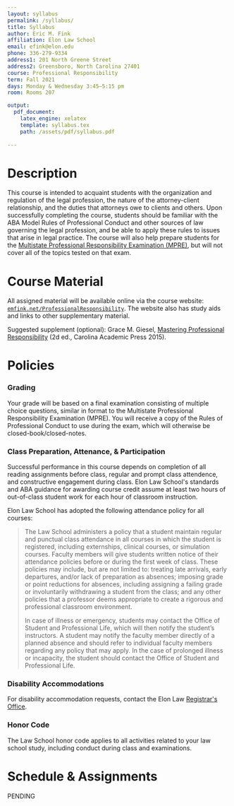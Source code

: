 ```yaml
---
layout: syllabus
permalink: /syllabus/
title: Syllabus
author: Eric M. Fink
affiliation: Elon Law School
email: efink@elon.edu
phone: 336-279-9334
address1: 201 North Greene Street
address2: Greensboro, North Carolina 27401
course: Professional Responsibility
term: Fall 2021
days: Monday & Wednesday 3:45–5:15 pm
room: Rooms 207

output: 
  pdf_document:
    latex_engine: xelatex
    template: syllabus.tex
    path: /assets/pdf/syllabus.pdf
  
---
```


# Description

This course is intended to acquaint students with the organization and regulation of the legal profession, the nature of the attorney-client relationship, and the duties that attorneys owe to clients and others. Upon successfully completing the course, students should be familiar with the ABA Model Rules of Professional Conduct and other sources of law governing the legal profession, and be able to apply these rules to issues that arise in legal practice. The course will also help prepare students for the [Multistate Professional Responsibility Examination (MPRE)](https://www.ncbex.org/exams/mpre/), but will not cover all of the topics tested on that exam. 

# Course Material

All assigned material will be available online via the course website: [`emfink.net/ProfessionalResponsibility`](https://www.emfink.net/ProfessionalResponsibility/). The website also has study aids and links to other supplementary material. 

Suggested supplement (optional): Grace M. Giesel, [Mastering Professional Responsibility](https://cap-press.com/books/isbn/9781611636208/Mastering-Professional-Responsibility-Second-Edition) (2d ed., Carolina Academic Press 2015). 

# Policies

### Grading

Your grade will be based on a final examination consisting of multiple choice questions, similar in format to the Multistate Professional Responsibility Examination (MPRE). You will receive a copy of the Rules of Professional Conduct to use during the exam, which will otherwise be closed-book/closed-notes. 

### Class Preparation, Attenance, & Participation 

Successful performance in this course depends on completion of all reading assignments before class, regular and prompt class attendence, and constructive engagement during class. Elon Law School's standards and ABA guidance for awarding course credit assume at least two hours of out-of-class student work for each hour of classroom instruction. 

Elon Law School has adopted the following attendance policy for all courses:

> The Law School administers a policy that a student maintain regular and punctual class attendance in all courses in which the student is registered, including externships, clinical courses, or simulation courses. Faculty members will give students written notice of their attendance policies before or during the first week of class. These policies may include, but are not limited to: treating late arrivals, early departures, and/or lack of preparation as absences; imposing grade or point reductions for absences, including assigning a failing grade or involuntarily withdrawing a student from the class; and any other policies that a professor deems appropriate to create a rigorous and professional classroom environment.
>   
> In case of illness or emergency, students may contact the Office of Student and Professional Life, which will then notify the student’s instructors. A student may notify the faculty member directly of a planned absence and should refer to individual faculty members regarding any policy that may apply. In the case of prolonged illness or incapacity, the student should contact the Office of Student and Professional Life.

### Disability Accommodations

For disability accommodation requests, contact the Elon Law [Registrar's Office](https://www.elon.edu/u/law/academics/registrar/).

### Honor Code

The Law School honor code applies to all activities related to your law school study, including conduct during class and examinations.

# Schedule & Assignments

PENDING 